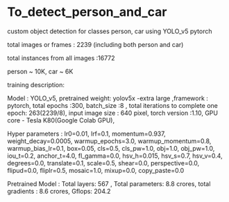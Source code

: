 # To_detect_person_and_car
custom object detection for classes person, car using YOLO_v5 pytorch

total images or frames : 2239 (including both person and car)


total instances from all images :16772

person ~ 10K, car ~ 6K

training description:

Model : YOLO_v5, pretrained weight: yolov5x -extra large ,framework : pytorch, total epochs :300, batch_size :8 , total iterations to complete one epoch: 263(2239/8),
 input image size : 640 pixel, torch version :1.10, GPU core - Tesla K80(Google Colab GPU), 
 
 Hyper parameters : lr0=0.01, lrf=0.1, momentum=0.937, weight_decay=0.0005, warmup_epochs=3.0, warmup_momentum=0.8, warmup_bias_lr=0.1, box=0.05, cls=0.5, cls_pw=1.0, obj=1.0, obj_pw=1.0, iou_t=0.2, anchor_t=4.0, fl_gamma=0.0, hsv_h=0.015, hsv_s=0.7, hsv_v=0.4, degrees=0.0, translate=0.1, scale=0.5, shear=0.0, perspective=0.0, flipud=0.0, fliplr=0.5, mosaic=1.0, mixup=0.0, copy_paste=0.0
 
 Pretrained Model : Total layers: 567 , Total parameters: 8.8 crores, total gradients : 8.6 crores, Gflops: 204.2
 
 
 
 
 

